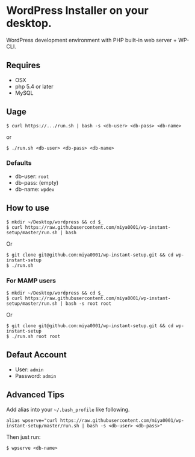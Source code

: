# WordPress Installer on your desktop.

WordPress development environment with PHP built-in web server + WP-CLI.

## Requires

* OSX
* php 5.4 or later
* MySQL

## Uage

```
$ curl https://.../run.sh | bash -s <db-user> <db-pass> <db-name>
```

or

```
$ ./run.sh <db-user> <db-pass> <db-name>
```

### Defaults

* db-user: `root`
* db-pass: (empty)
* db-name: `wpdev`

## How to use

```
$ mkdir ~/Desktop/wordpress && cd $_
$ curl https://raw.githubusercontent.com/miya0001/wp-instant-setup/master/run.sh | bash
```

Or

```
$ git clone git@github.com:miya0001/wp-instant-setup.git && cd wp-instant-setup
$ ./run.sh
```

### For MAMP users

```
$ mkdir ~/Desktop/wordpress && cd $_
$ curl https://raw.githubusercontent.com/miya0001/wp-instant-setup/master/run.sh | bash -s root root
```

Or

```
$ git clone git@github.com:miya0001/wp-instant-setup.git && cd wp-instant-setup
$ ./run.sh root root
```

## Defaut Account

* User: `admin`
* Password: `admin`

## Advanced Tips

Add alias into your `~/.bash_profile` like following.

```
alias wpserve="curl https://raw.githubusercontent.com/miya0001/wp-instant-setup/master/run.sh | bash -s <db-user> <db-pass>"
```

Then just run:

```
$ wpserve <db-name>
```

